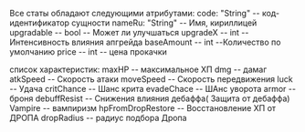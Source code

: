 Все статы обладают следующими атрибутами:
code: "String" -- код-идентификатор сущности
nameRu: "String" -- Имя, кириллицей
upgradable -- bool -- Может ли улучшаться
upgradeX -- int -- Интенсивность влияния апгрейда
baseAmount -- int --Количество по умолчанию
price -- int -- цена прокачки

список характеристик:
maxHP -- максимальное ХП
dmg -- дамаг
atkSpeed -- Скорость атаки
moveSpeed -- Скорость передвижения
luck -- Удача
critChance -- Шанс крита
evadeChace -- ШАнс уворота
armor -- броня
debuffResist -- Снижения влияния дебаффа( Защита от дебаффа)
Vampire -- вампиризм
hpFromDropRestore -- Восстановление ХП от ДРОПА
dropRadius -- радиус подбора Дропа


